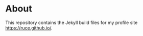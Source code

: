 # About

This repository contains the Jekyll build files for my profile site <https://ruce.github.io/>.